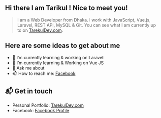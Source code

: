 ## Hi there   I am Tarikul ! Nice to meet you!

> I am a Web Developer from Dhaka. I work with JavaScript, Vue.js, Laravel, REST API, MySQL & Git. You can see what I am currently up to on [TarekulDev.com](https://tarekuldev.com).

## Here are some ideas to get about me
- 🔭 I’m currently learning & working on Laravel
- 🌱 I’m currently learning & Working on Vue JS 
- 💬 Ask me about 
- 📫 How to reach me: [Facebook](https://facebook.com/md.tarekul.313)

## 📬 Get in touch
- Personal Portfolio: [TarekulDev.com](https://tarekuldev.com)
- Facebook: [Facebook Profile](https://facebook.com/md.tarekul.313)

